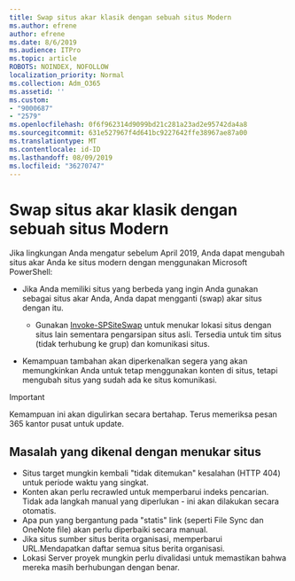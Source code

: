 ```yaml
---
title: Swap situs akar klasik dengan sebuah situs Modern
ms.author: efrene
author: efrene
ms.date: 8/6/2019
ms.audience: ITPro
ms.topic: article
ROBOTS: NOINDEX, NOFOLLOW
localization_priority: Normal
ms.collection: Adm_O365
ms.assetid: ''
ms.custom:
- "9000687"
- "2579"
ms.openlocfilehash: 0f6f962314d9099bd21c281a23ad2e95742da4a8
ms.sourcegitcommit: 631e527967f4d641bc9227642ffe38967ae87a00
ms.translationtype: MT
ms.contentlocale: id-ID
ms.lasthandoff: 08/09/2019
ms.locfileid: "36270747"
---
```

# <a name="swap-your-classic-root-site-with-a-modern-site"></a>Swap situs akar klasik dengan sebuah situs Modern

Jika lingkungan Anda mengatur sebelum April 2019, Anda dapat mengubah situs akar Anda ke situs modern dengan menggunakan Microsoft PowerShell:

- Jika Anda memiliki situs yang berbeda yang ingin Anda gunakan sebagai situs akar Anda, Anda dapat mengganti (swap) akar situs dengan itu. 
    - Gunakan [Invoke-SPSiteSwap](https://docs.microsoft.com/powershell/module/sharepoint-online/invoke-spositeswap?view=sharepoint-ps) untuk menukar lokasi situs dengan situs lain sementara pengarsipan situs asli. Tersedia untuk tim situs (tidak terhubung ke grup) dan komunikasi situs. 

- Kemampuan tambahan akan diperkenalkan segera yang akan memungkinkan Anda untuk tetap menggunakan konten di situs, tetapi mengubah situs yang sudah ada ke situs komunikasi. 
>[!Important]
>Kemampuan ini akan digulirkan secara bertahap. Terus memeriksa pesan 365 kantor pusat untuk update. 

## <a name="known-issues-with-swapping-sites"></a>Masalah yang dikenal dengan menukar situs

- Situs target mungkin kembali "tidak ditemukan" kesalahan (HTTP 404) untuk periode waktu yang singkat.
- Konten akan perlu recrawled untuk memperbarui indeks pencarian. Tidak ada langkah manual yang diperlukan - ini akan dilakukan secara otomatis.
- Apa pun yang bergantung pada "statis" link (seperti File Sync dan OneNote file) akan perlu diperbaiki secara manual.
- Jika situs sumber situs berita organisasi, memperbarui URL.Mendapatkan daftar semua situs berita organisasi.
- Lokasi Server proyek mungkin perlu divalidasi untuk memastikan bahwa mereka masih berhubungan dengan benar.





